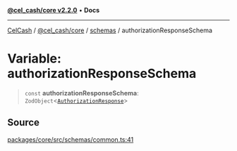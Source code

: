 [**@cel_cash/core v2.2.0**](../../README.md) • **Docs**

***

[CelCash](../../../../packages.md) / [@cel\_cash/core](../../README.md) / [schemas](../README.md) / authorizationResponseSchema

# Variable: authorizationResponseSchema

> `const` **authorizationResponseSchema**: `ZodObject`\<[`AuthorizationResponse`](../../index/type-aliases/AuthorizationResponse.md)\>

## Source

[packages/core/src/schemas/common.ts:41](https://github.com/Pyxlab/celcash/blob/9e2eeefc75067a4b86d18d5bb144eb4446f097c2/packages/core/src/schemas/common.ts#L41)
